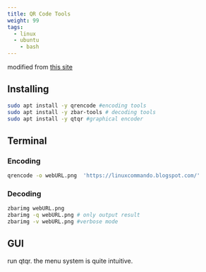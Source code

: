 ```yaml
---
title: QR Code Tools
weight: 99
tags:
  - linux
  - ubuntu
	- bash
---
```


modified from [this site](https://linuxcommando.blogspot.com/2020/07/how-to-generate-and-read-qr-code-on.html)

## Installing

```bash
sudo apt install -y qrencode #encoding tools
sudo apt install -y zbar-tools # decoding tools
sudo apt install -y qtqr #graphical encoder

```

## Terminal

### Encoding

```bash
qrencode -o webURL.png  'https://linuxcommando.blogspot.com/'
```

	


### Decoding

```bash
zbarimg webURL.png
zbarimg -q webURL.png # only output result
zbarimg -v webURL.png #verbose mode
```

## GUI

run qtqr.  the menu system is quite intuitive.

